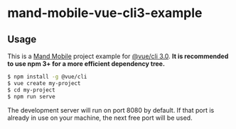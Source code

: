 # mand-mobile-vue-cli3-example

## Usage

This is a [Mand Mobile](https://github.com/didi/mand-mobile) project example for [@vue/cli 3.0](https://github.com/vuejs/vue-cli). **It is recommended to use npm 3+ for a more efficient dependency tree.**

``` bash
$ npm install -g @vue/cli
$ vue create my-project
$ cd my-project
$ npm run serve
```

The development server will run on port 8080 by default. If that port is already in use on your machine, the next free port will be used.